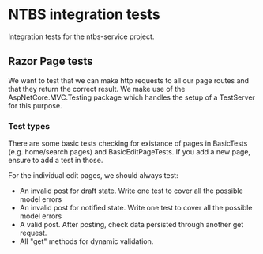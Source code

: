 # NTBS integration tests
Integration tests for the ntbs-service project.

## Razor Page tests
We want to test that we can make http requests to all our page routes and that they return the correct result.
We make use of the AspNetCore.MVC.Testing package which handles the setup of a TestServer for this purpose.

### Test types
There are some basic tests checking for existance of pages in BasicTests (e.g. home/search pages) and BasicEditPageTests.
If you add a new page, ensure to add a test in those.

For the individual edit pages, we should always test:
- An invalid post for draft state. Write one test to cover all the possible model errors
- An invalid post for notified state. Write one test to cover all the possible model errors
- A valid post. After posting, check data persisted through another get request.
- All "get" methods for dynamic validation.